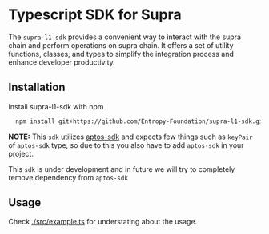 # Typescript SDK for Supra

The `supra-l1-sdk` provides a convenient way to interact with the supra chain and perform operations on supra chain. It offers a set of utility functions, classes, and types to simplify the integration process and enhance developer productivity.

## Installation

Install supra-l1-sdk with npm

```bash
  npm install git+https://github.com/Entropy-Foundation/supra-l1-sdk.git
```

**NOTE:** This `sdk` utilizes [aptos-sdk](https://github.com/aptos-labs/aptos-core/tree/main/ecosystem/typescript/sdk) and expects few things such as `keyPair` of `aptos-sdk` type, so due to this you also have to add `aptos-sdk` in your project.

This `sdk` is under development and in future we will try to completely remove dependency from `aptos-sdk`

## Usage

Check [./src/example.ts](https://github.com/Entropy-Foundation/supra-l1-sdk/blob/master/src/example.ts) for understating about the usage.
